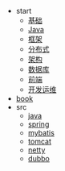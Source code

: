 * start
  * [基础](00-base/README.md)
  * [Java](10-java/README.md)
  * [框架](20-framework/README.md)
  * [分布式](30-distributed/README.md)
  * [架构](40-architecture/README.md)
  * [数据库](50-database/README.md)
  * [前端](60-js/README.md)
  * [开发运维](70-dev-ops/README.md)
* [book](99-book/README.md)
* src
  * [java](10-java/src/README.md)
  * [spring](20-framework/src/spring/README.md)
  * [mybatis](20-framework/src/mybatis/README.md)
  * [tomcat](20-framework/src/tomcat/README.md)
  * [netty](20-framework/src/netty/README.md)
  * [dubbo](30-distributed/src/dubbo/README.md)